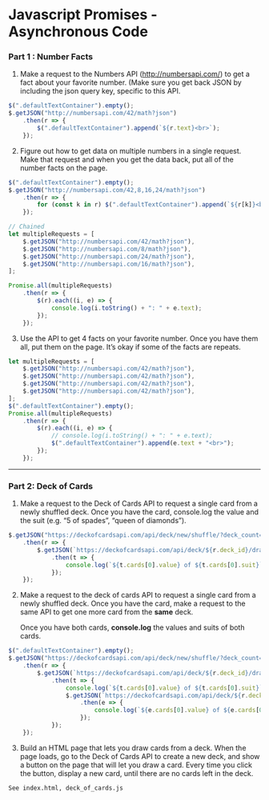 # Javascript Promises - Asynchronous Code

### Part 1 : Number Facts

1. Make a request to the Numbers API (http://numbersapi.com/) to get a fact about your favorite number. (Make sure you get back JSON by including the json query key, specific to this API.

```javascript
$(".defaultTextContainer").empty();
$.getJSON("http://numbersapi.com/42/math?json")
    .then(r => {
        $(".defaultTextContainer").append(`${r.text}<br>`);
    });
```

2. Figure out how to get data on multiple numbers in a single request. Make that request and when you get the data back, put all of the number facts on the page.

```javascript
$(".defaultTextContainer").empty();
$.getJSON("http://numbersapi.com/42,8,16,24/math?json")
    .then(r => {
        for (const k in r) $(".defaultTextContainer").append(`${r[k]}<br>`);
    });

// Chained
let multipleRequests = [
    $.getJSON("http://numbersapi.com/42/math?json"),
    $.getJSON("http://numbersapi.com/8/math?json"),
    $.getJSON("http://numbersapi.com/24/math?json"),
    $.getJSON("http://numbersapi.com/16/math?json"),
];

Promise.all(multipleRequests)
    .then(r => {
        $(r).each((i, e) => {
            console.log(i.toString() + ": " + e.text);
        });
    });
```

3. Use the API to get 4 facts on your favorite number. Once you have them all, put them on the page. It’s okay if some of the facts are repeats.

```javascript
let multipleRequests = [
    $.getJSON("http://numbersapi.com/42/math?json"),
    $.getJSON("http://numbersapi.com/42/math?json"),
    $.getJSON("http://numbersapi.com/42/math?json"),
    $.getJSON("http://numbersapi.com/42/math?json"),
];
$(".defaultTextContainer").empty();
Promise.all(multipleRequests)
    .then(r => {
        $(r).each((i, e) => {
            // console.log(i.toString() + ": " + e.text);
            $(".defaultTextContainer").append(e.text + "<br>");
        });
    });
```

---

### Part 2: Deck of Cards

1. Make a request to the Deck of Cards API to request a single card from a newly shuffled deck. Once you have the card, console.log the value and the suit (e.g. “5 of spades”, “queen of diamonds”).

```javascript
$.getJSON("https://deckofcardsapi.com/api/deck/new/shuffle/?deck_count=1")
    .then(r => {
        $.getJSON(`https://deckofcardsapi.com/api/deck/${r.deck_id}/draw/?count=1`)
            .then(t => {
                console.log(`${t.cards[0].value} of ${t.cards[0].suit}`);
            });
    });
```

2. Make a request to the deck of cards API to request a single card from a newly shuffled deck. Once you have the card, make a request to the same API to get one more card from the **same** deck.
    
    Once you have both cards, **console.log** the values and suits of both cards.

```javascript
$(".defaultTextContainer").empty();
$.getJSON("https://deckofcardsapi.com/api/deck/new/shuffle/?deck_count=1")
    .then(r => {
        $.getJSON(`https://deckofcardsapi.com/api/deck/${r.deck_id}/draw/?count=1`)
            .then(t => {
                console.log(`${t.cards[0].value} of ${t.cards[0].suit}`);
                $.getJSON(`https://deckofcardsapi.com/api/deck/${r.deck_id}/draw/?count=1`)
                    .then(e => {
                        console.log(`${e.cards[0].value} of ${e.cards[0].suit}`);
                    });
            });
    });
```

3. Build an HTML page that lets you draw cards from a deck. When the page loads, go to the Deck of Cards API to create a new deck, and show a button on the page that will let you draw a card. Every time you click the button, display a new card, until there are no cards left in the deck.
   
```
See index.html, deck_of_cards.js
```